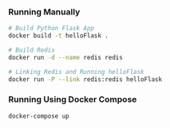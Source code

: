 ### Running Manually

```bash
# Build Python Flask App
docker build -t helloFlask .

# Build Redis
docker run -d --name redis redis

# Linking Redis and Running helloFlask
docker run -P --link redis:redis helloFlask
```

### Running Using Docker Compose

```bash
docker-compose up
```
